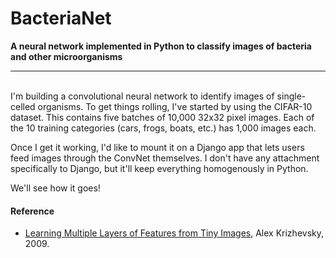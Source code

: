 <h1>BacteriaNet</h1>
<b>A neural network implemented in Python to classify images of bacteria and other microorganisms</b>
<hr>
<br>
I'm building a convolutional neural network to identify images of single-celled organisms. To get things rolling, I've started by using the CIFAR-10 dataset. This contains five batches of 10,000 32x32 pixel images. Each of the 10 training categories (cars, frogs, boats, etc.) has 1,000 images each.
<br>

Once I get it working, I'd like to mount it on a Django app that lets users feed images through the ConvNet themselves. I don't have any attachment specifically to Django, but it'll keep everything homogenously in Python.
<br>

We'll see how it goes!
<h4> Reference </h4>
<ul>
  <li>
   <a href="learning-features-2009-TR.pdf">Learning Multiple Layers of Features from Tiny Images</a>, Alex Krizhevsky, 2009.
  </li>
</ul>
